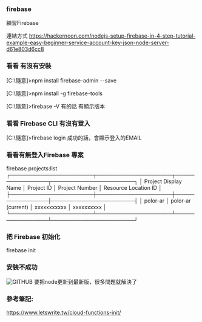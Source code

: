 ### firebase
練習Firebase

連結方式
https://hackernoon.com/nodejs-setup-firebase-in-4-step-tutorial-example-easy-beginner-service-account-key-json-node-server-d61e803d6cc8

### 看看 有沒有安裝 
[C:\隨意]>npm install firebase-admin --save

[C:\隨意]>npm install -g firebase-tools

[C:\隨意]>firebase -V 
有的話 有顯示版本

### 看看  Firebase CLI 有沒有登入
[C:\隨意]>firebase login
成功的話，會顯示登入的EMAIL

### 看看有無登入Firebase 專案
firebase projects:list
┌──────────────────────┬────────────────────┬────────────────┬──────────────────────┐ 
│ Project Display Name │ Project ID         │ Project Number │ Resource Location ID │ 
├──────────────────────┼────────────────────┼────────────────┼──────────────────────┤ 
│ polor-ar             │ polor-ar (current) │ xxxxxxxxxxx    │ xxxxxxxxxx           │ 
└──────────────────────┴────────────────────┴────────────────┴──────────────────────┘ 

### 把 Firebase 初始化
firebase init

### 安裝不成功
![GITHUB]( https://github.com/airbel/firebase/blob/master/2021-11-07.png=200x200 "出現錯誤")
要把node更新到最新版，很多問題就解決了

### 參考筆記:
https://www.letswrite.tw/cloud-functions-init/
